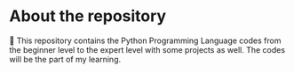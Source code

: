 # About the repository

🔑 This repository contains the Python Programming Language codes from the beginner level to the expert level with some projects as well. The codes will be the part of my learning.  

